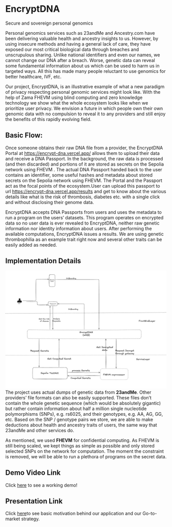 # EncryptDNA
Secure and sovereign personal genomics

Personal genomics services such as 23andMe and Ancestry.com have been delivering valuable health and ancestry insights to us. However, by using insecure methods and having a general lack of care, they have exposed our most critical biological data through breaches and unscrupulous sharing. Unlike national identifiers and even our names, we cannot change our DNA after a breach. Worse, genetic data can reveal some fundamental information about us which can be used to harm us in targeted ways. All this has made many people reluctant to use genomics for better healthcare, IVF, etc.

Our project, EncryptDNA, is an illustrative example of what a new paradigm of privacy respecting personal genomic services might look like. With the help of Zama FHEVM using blind computing and zero knowledge technology we show what the whole ecosystem looks like when we prioritize user privacy. We envision a future in which people own their own genomic data with no compulsion to reveal it to any providers and still enjoy the benefits of this rapidly evolving field.

## Basic Flow:
Once someone obtains their raw DNA file from a provider, the EncryptDNA Portal at https://encrypt-dna.vercel.app/ allows them to upload their data and receive a DNA Passport. In the background, the raw data is processed (and then discarded) and portions of it are stored as secrets on the Sepolia network using FHEVM . The actual DNA Passport handed back to the user contains an identifier, some useful hashes and metadata about stored secrets on the Sepolia network using FHEVM. The Portal and the Passport act as the focal points of the ecosystem.User can upload this passport to url https://encrypt-dna.vercel.app/results and get to know about the various details like what is the risk of thrombosis, diabetes etc. with a single click and without disclosing their genome data.

EncryptDNA accepts DNA Passports from users and uses the metadata to run a program on the users’ datasets. This program operates on encrypted data so no user data is ever revealed to EncryptDNA, neither raw genetic information nor identity information about users. After performing the available computations, EncryptDNA issues a results. We are using genetic thrombophilia as an example trait right now and several other traits can be easily added as needed.

## Implementation Details
![App Architecture](./src/assets/architecture.jpeg)
The project uses actual dumps of genetic data from **23andMe**. Other providers’ file formats can also be easily supported. These files don’t contain the whole genetic sequence (which would be absolutely gigantic) but rather contain information about half a million single nucleotide polymorphisms (SNPs), e.g. rs6025, and their genotypes, e.g. AA, AG, GG, etc. Based on the SNP / genotype pairs we store, we are able to make deductions about health and ancestry traits of users, the same way that 23andMe and other services do.

As mentioned, we used **FHEVM** for confidential computing. As FHEVM is still being scaled, we kept things as simple as possible and only stored selected SNPs on the network for computation. The moment the constraint is removed, we will be able to run a plethora of programs on the secret data.

## Demo Video Link
Click [here](https://www.loom.com/share/54b09e46543d4cf3b81b245e9f5d3186?sid=b49d1343-753c-4ad4-9fa4-2147cb774593) to see a working demo!

## Presentation Link
Click [here](https://www.canva.com/design/DAGZWgTL90o/sUj0Kg-rF7b-Y_nomW6aVQ/edit?utm_content=DAGZWgTL90o&utm_campaign=designshare&utm_medium=link2&utm_source=sharebutton)to see basic motivation behind our application and our Go-to-market strategy.

